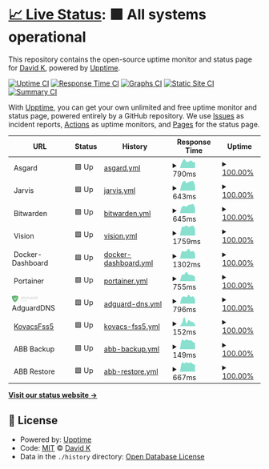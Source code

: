 # [📈 Live Status](https://mrdavidkovacs.github.io/status): <!--live status--> **🟩 All systems operational**

This repository contains the open-source uptime monitor and status page for [David K](https://mrdavidkovacs.github.io/status), powered by [Upptime](https://github.com/upptime/upptime).

[![Uptime CI](https://github.com/mrdavidkovacs/status/workflows/Uptime%20CI/badge.svg)](https://github.com/mrdavidkovacs/status/actions?query=workflow%3A%22Uptime+CI%22)
[![Response Time CI](https://github.com/mrdavidkovacs/status/workflows/Response%20Time%20CI/badge.svg)](https://github.com/mrdavidkovacs/status/actions?query=workflow%3A%22Response+Time+CI%22)
[![Graphs CI](https://github.com/mrdavidkovacs/status/workflows/Graphs%20CI/badge.svg)](https://github.com/mrdavidkovacs/status/actions?query=workflow%3A%22Graphs+CI%22)
[![Static Site CI](https://github.com/mrdavidkovacs/status/workflows/Static%20Site%20CI/badge.svg)](https://github.com/mrdavidkovacs/status/actions?query=workflow%3A%22Static+Site+CI%22)
[![Summary CI](https://github.com/mrdavidkovacs/status/workflows/Summary%20CI/badge.svg)](https://github.com/mrdavidkovacs/status/actions?query=workflow%3A%22Summary+CI%22)

With [Upptime](https://upptime.js.org), you can get your own unlimited and free uptime monitor and status page, powered entirely by a GitHub repository. We use [Issues](https://github.com/mrdavidkovacs/status/issues) as incident reports, [Actions](https://github.com/mrdavidkovacs/status/actions) as uptime monitors, and [Pages](https://mrdavidkovacs.github.io/status) for the status page.

<!--start: status pages-->
<!-- This summary is generated by Upptime (https://github.com/upptime/upptime) -->
<!-- Do not edit this manually, your changes will be overwritten -->
<!-- prettier-ignore -->
| URL | Status | History | Response Time | Uptime |
| --- | ------ | ------- | ------------- | ------ |
| <img alt="" src="https://www.synology.com/img/company/branding/synology_logo_variations2-4.jpg" height="13"> Asgard | 🟩 Up | [asgard.yml](https://github.com/mrdavidkovacs/status/commits/HEAD/history/asgard.yml) | <details><summary><img alt="Response time graph" src="./graphs/asgard/response-time-week.png" height="20"> 790ms</summary><br><a href="https://status.kovacs.pw/history/asgard"><img alt="Response time 845" src="https://img.shields.io/endpoint?url=https%3A%2F%2Fraw.githubusercontent.com%2Fmrdavidkovacs%2Fstatus%2FHEAD%2Fapi%2Fasgard%2Fresponse-time.json"></a><br><a href="https://status.kovacs.pw/history/asgard"><img alt="24-hour response time 662" src="https://img.shields.io/endpoint?url=https%3A%2F%2Fraw.githubusercontent.com%2Fmrdavidkovacs%2Fstatus%2FHEAD%2Fapi%2Fasgard%2Fresponse-time-day.json"></a><br><a href="https://status.kovacs.pw/history/asgard"><img alt="7-day response time 790" src="https://img.shields.io/endpoint?url=https%3A%2F%2Fraw.githubusercontent.com%2Fmrdavidkovacs%2Fstatus%2FHEAD%2Fapi%2Fasgard%2Fresponse-time-week.json"></a><br><a href="https://status.kovacs.pw/history/asgard"><img alt="30-day response time 720" src="https://img.shields.io/endpoint?url=https%3A%2F%2Fraw.githubusercontent.com%2Fmrdavidkovacs%2Fstatus%2FHEAD%2Fapi%2Fasgard%2Fresponse-time-month.json"></a><br><a href="https://status.kovacs.pw/history/asgard"><img alt="1-year response time 838" src="https://img.shields.io/endpoint?url=https%3A%2F%2Fraw.githubusercontent.com%2Fmrdavidkovacs%2Fstatus%2FHEAD%2Fapi%2Fasgard%2Fresponse-time-year.json"></a></details> | <details><summary><a href="https://status.kovacs.pw/history/asgard">100.00%</a></summary><a href="https://status.kovacs.pw/history/asgard"><img alt="All-time uptime 98.44%" src="https://img.shields.io/endpoint?url=https%3A%2F%2Fraw.githubusercontent.com%2Fmrdavidkovacs%2Fstatus%2FHEAD%2Fapi%2Fasgard%2Fuptime.json"></a><br><a href="https://status.kovacs.pw/history/asgard"><img alt="24-hour uptime 100.00%" src="https://img.shields.io/endpoint?url=https%3A%2F%2Fraw.githubusercontent.com%2Fmrdavidkovacs%2Fstatus%2FHEAD%2Fapi%2Fasgard%2Fuptime-day.json"></a><br><a href="https://status.kovacs.pw/history/asgard"><img alt="7-day uptime 100.00%" src="https://img.shields.io/endpoint?url=https%3A%2F%2Fraw.githubusercontent.com%2Fmrdavidkovacs%2Fstatus%2FHEAD%2Fapi%2Fasgard%2Fuptime-week.json"></a><br><a href="https://status.kovacs.pw/history/asgard"><img alt="30-day uptime 98.97%" src="https://img.shields.io/endpoint?url=https%3A%2F%2Fraw.githubusercontent.com%2Fmrdavidkovacs%2Fstatus%2FHEAD%2Fapi%2Fasgard%2Fuptime-month.json"></a><br><a href="https://status.kovacs.pw/history/asgard"><img alt="1-year uptime 98.72%" src="https://img.shields.io/endpoint?url=https%3A%2F%2Fraw.githubusercontent.com%2Fmrdavidkovacs%2Fstatus%2FHEAD%2Fapi%2Fasgard%2Fuptime-year.json"></a></details>
| <img alt="" src="https://www.home-assistant.io/images/home-assistant-logo.svg" height="13"> Jarvis | 🟩 Up | [jarvis.yml](https://github.com/mrdavidkovacs/status/commits/HEAD/history/jarvis.yml) | <details><summary><img alt="Response time graph" src="./graphs/jarvis/response-time-week.png" height="20"> 643ms</summary><br><a href="https://status.kovacs.pw/history/jarvis"><img alt="Response time 611" src="https://img.shields.io/endpoint?url=https%3A%2F%2Fraw.githubusercontent.com%2Fmrdavidkovacs%2Fstatus%2FHEAD%2Fapi%2Fjarvis%2Fresponse-time.json"></a><br><a href="https://status.kovacs.pw/history/jarvis"><img alt="24-hour response time 385" src="https://img.shields.io/endpoint?url=https%3A%2F%2Fraw.githubusercontent.com%2Fmrdavidkovacs%2Fstatus%2FHEAD%2Fapi%2Fjarvis%2Fresponse-time-day.json"></a><br><a href="https://status.kovacs.pw/history/jarvis"><img alt="7-day response time 643" src="https://img.shields.io/endpoint?url=https%3A%2F%2Fraw.githubusercontent.com%2Fmrdavidkovacs%2Fstatus%2FHEAD%2Fapi%2Fjarvis%2Fresponse-time-week.json"></a><br><a href="https://status.kovacs.pw/history/jarvis"><img alt="30-day response time 1006" src="https://img.shields.io/endpoint?url=https%3A%2F%2Fraw.githubusercontent.com%2Fmrdavidkovacs%2Fstatus%2FHEAD%2Fapi%2Fjarvis%2Fresponse-time-month.json"></a><br><a href="https://status.kovacs.pw/history/jarvis"><img alt="1-year response time 644" src="https://img.shields.io/endpoint?url=https%3A%2F%2Fraw.githubusercontent.com%2Fmrdavidkovacs%2Fstatus%2FHEAD%2Fapi%2Fjarvis%2Fresponse-time-year.json"></a></details> | <details><summary><a href="https://status.kovacs.pw/history/jarvis">100.00%</a></summary><a href="https://status.kovacs.pw/history/jarvis"><img alt="All-time uptime 99.62%" src="https://img.shields.io/endpoint?url=https%3A%2F%2Fraw.githubusercontent.com%2Fmrdavidkovacs%2Fstatus%2FHEAD%2Fapi%2Fjarvis%2Fuptime.json"></a><br><a href="https://status.kovacs.pw/history/jarvis"><img alt="24-hour uptime 100.00%" src="https://img.shields.io/endpoint?url=https%3A%2F%2Fraw.githubusercontent.com%2Fmrdavidkovacs%2Fstatus%2FHEAD%2Fapi%2Fjarvis%2Fuptime-day.json"></a><br><a href="https://status.kovacs.pw/history/jarvis"><img alt="7-day uptime 100.00%" src="https://img.shields.io/endpoint?url=https%3A%2F%2Fraw.githubusercontent.com%2Fmrdavidkovacs%2Fstatus%2FHEAD%2Fapi%2Fjarvis%2Fuptime-week.json"></a><br><a href="https://status.kovacs.pw/history/jarvis"><img alt="30-day uptime 98.97%" src="https://img.shields.io/endpoint?url=https%3A%2F%2Fraw.githubusercontent.com%2Fmrdavidkovacs%2Fstatus%2FHEAD%2Fapi%2Fjarvis%2Fuptime-month.json"></a><br><a href="https://status.kovacs.pw/history/jarvis"><img alt="1-year uptime 99.62%" src="https://img.shields.io/endpoint?url=https%3A%2F%2Fraw.githubusercontent.com%2Fmrdavidkovacs%2Fstatus%2FHEAD%2Fapi%2Fjarvis%2Fuptime-year.json"></a></details>
| <img alt="" src="https://cdn.icon-icons.com/icons2/2108/PNG/512/bitwarden_icon_130977.png" height="13"> Bitwarden | 🟩 Up | [bitwarden.yml](https://github.com/mrdavidkovacs/status/commits/HEAD/history/bitwarden.yml) | <details><summary><img alt="Response time graph" src="./graphs/bitwarden/response-time-week.png" height="20"> 645ms</summary><br><a href="https://status.kovacs.pw/history/bitwarden"><img alt="Response time 579" src="https://img.shields.io/endpoint?url=https%3A%2F%2Fraw.githubusercontent.com%2Fmrdavidkovacs%2Fstatus%2FHEAD%2Fapi%2Fbitwarden%2Fresponse-time.json"></a><br><a href="https://status.kovacs.pw/history/bitwarden"><img alt="24-hour response time 462" src="https://img.shields.io/endpoint?url=https%3A%2F%2Fraw.githubusercontent.com%2Fmrdavidkovacs%2Fstatus%2FHEAD%2Fapi%2Fbitwarden%2Fresponse-time-day.json"></a><br><a href="https://status.kovacs.pw/history/bitwarden"><img alt="7-day response time 645" src="https://img.shields.io/endpoint?url=https%3A%2F%2Fraw.githubusercontent.com%2Fmrdavidkovacs%2Fstatus%2FHEAD%2Fapi%2Fbitwarden%2Fresponse-time-week.json"></a><br><a href="https://status.kovacs.pw/history/bitwarden"><img alt="30-day response time 1054" src="https://img.shields.io/endpoint?url=https%3A%2F%2Fraw.githubusercontent.com%2Fmrdavidkovacs%2Fstatus%2FHEAD%2Fapi%2Fbitwarden%2Fresponse-time-month.json"></a><br><a href="https://status.kovacs.pw/history/bitwarden"><img alt="1-year response time 589" src="https://img.shields.io/endpoint?url=https%3A%2F%2Fraw.githubusercontent.com%2Fmrdavidkovacs%2Fstatus%2FHEAD%2Fapi%2Fbitwarden%2Fresponse-time-year.json"></a></details> | <details><summary><a href="https://status.kovacs.pw/history/bitwarden">100.00%</a></summary><a href="https://status.kovacs.pw/history/bitwarden"><img alt="All-time uptime 99.83%" src="https://img.shields.io/endpoint?url=https%3A%2F%2Fraw.githubusercontent.com%2Fmrdavidkovacs%2Fstatus%2FHEAD%2Fapi%2Fbitwarden%2Fuptime.json"></a><br><a href="https://status.kovacs.pw/history/bitwarden"><img alt="24-hour uptime 100.00%" src="https://img.shields.io/endpoint?url=https%3A%2F%2Fraw.githubusercontent.com%2Fmrdavidkovacs%2Fstatus%2FHEAD%2Fapi%2Fbitwarden%2Fuptime-day.json"></a><br><a href="https://status.kovacs.pw/history/bitwarden"><img alt="7-day uptime 100.00%" src="https://img.shields.io/endpoint?url=https%3A%2F%2Fraw.githubusercontent.com%2Fmrdavidkovacs%2Fstatus%2FHEAD%2Fapi%2Fbitwarden%2Fuptime-week.json"></a><br><a href="https://status.kovacs.pw/history/bitwarden"><img alt="30-day uptime 98.97%" src="https://img.shields.io/endpoint?url=https%3A%2F%2Fraw.githubusercontent.com%2Fmrdavidkovacs%2Fstatus%2FHEAD%2Fapi%2Fbitwarden%2Fuptime-month.json"></a><br><a href="https://status.kovacs.pw/history/bitwarden"><img alt="1-year uptime 99.84%" src="https://img.shields.io/endpoint?url=https%3A%2F%2Fraw.githubusercontent.com%2Fmrdavidkovacs%2Fstatus%2FHEAD%2Fapi%2Fbitwarden%2Fuptime-year.json"></a></details>
| <img alt="" src="https://avatars.githubusercontent.com/u/5375661?s=200&v=4" height="13"> Vision | 🟩 Up | [vision.yml](https://github.com/mrdavidkovacs/status/commits/HEAD/history/vision.yml) | <details><summary><img alt="Response time graph" src="./graphs/vision/response-time-week.png" height="20"> 1759ms</summary><br><a href="https://status.kovacs.pw/history/vision"><img alt="Response time 1327" src="https://img.shields.io/endpoint?url=https%3A%2F%2Fraw.githubusercontent.com%2Fmrdavidkovacs%2Fstatus%2FHEAD%2Fapi%2Fvision%2Fresponse-time.json"></a><br><a href="https://status.kovacs.pw/history/vision"><img alt="24-hour response time 1351" src="https://img.shields.io/endpoint?url=https%3A%2F%2Fraw.githubusercontent.com%2Fmrdavidkovacs%2Fstatus%2FHEAD%2Fapi%2Fvision%2Fresponse-time-day.json"></a><br><a href="https://status.kovacs.pw/history/vision"><img alt="7-day response time 1759" src="https://img.shields.io/endpoint?url=https%3A%2F%2Fraw.githubusercontent.com%2Fmrdavidkovacs%2Fstatus%2FHEAD%2Fapi%2Fvision%2Fresponse-time-week.json"></a><br><a href="https://status.kovacs.pw/history/vision"><img alt="30-day response time 2083" src="https://img.shields.io/endpoint?url=https%3A%2F%2Fraw.githubusercontent.com%2Fmrdavidkovacs%2Fstatus%2FHEAD%2Fapi%2Fvision%2Fresponse-time-month.json"></a><br><a href="https://status.kovacs.pw/history/vision"><img alt="1-year response time 1444" src="https://img.shields.io/endpoint?url=https%3A%2F%2Fraw.githubusercontent.com%2Fmrdavidkovacs%2Fstatus%2FHEAD%2Fapi%2Fvision%2Fresponse-time-year.json"></a></details> | <details><summary><a href="https://status.kovacs.pw/history/vision">100.00%</a></summary><a href="https://status.kovacs.pw/history/vision"><img alt="All-time uptime 99.53%" src="https://img.shields.io/endpoint?url=https%3A%2F%2Fraw.githubusercontent.com%2Fmrdavidkovacs%2Fstatus%2FHEAD%2Fapi%2Fvision%2Fuptime.json"></a><br><a href="https://status.kovacs.pw/history/vision"><img alt="24-hour uptime 100.00%" src="https://img.shields.io/endpoint?url=https%3A%2F%2Fraw.githubusercontent.com%2Fmrdavidkovacs%2Fstatus%2FHEAD%2Fapi%2Fvision%2Fuptime-day.json"></a><br><a href="https://status.kovacs.pw/history/vision"><img alt="7-day uptime 100.00%" src="https://img.shields.io/endpoint?url=https%3A%2F%2Fraw.githubusercontent.com%2Fmrdavidkovacs%2Fstatus%2FHEAD%2Fapi%2Fvision%2Fuptime-week.json"></a><br><a href="https://status.kovacs.pw/history/vision"><img alt="30-day uptime 98.77%" src="https://img.shields.io/endpoint?url=https%3A%2F%2Fraw.githubusercontent.com%2Fmrdavidkovacs%2Fstatus%2FHEAD%2Fapi%2Fvision%2Fuptime-month.json"></a><br><a href="https://status.kovacs.pw/history/vision"><img alt="1-year uptime 98.92%" src="https://img.shields.io/endpoint?url=https%3A%2F%2Fraw.githubusercontent.com%2Fmrdavidkovacs%2Fstatus%2FHEAD%2Fapi%2Fvision%2Fuptime-year.json"></a></details>
| <img alt="" src="https://cdn.icon-icons.com/icons2/2389/PNG/512/docker_logo_icon_145331.png" height="13"> Docker-Dashboard | 🟩 Up | [docker-dashboard.yml](https://github.com/mrdavidkovacs/status/commits/HEAD/history/docker-dashboard.yml) | <details><summary><img alt="Response time graph" src="./graphs/docker-dashboard/response-time-week.png" height="20"> 1302ms</summary><br><a href="https://status.kovacs.pw/history/docker-dashboard"><img alt="Response time 888" src="https://img.shields.io/endpoint?url=https%3A%2F%2Fraw.githubusercontent.com%2Fmrdavidkovacs%2Fstatus%2FHEAD%2Fapi%2Fdocker-dashboard%2Fresponse-time.json"></a><br><a href="https://status.kovacs.pw/history/docker-dashboard"><img alt="24-hour response time 900" src="https://img.shields.io/endpoint?url=https%3A%2F%2Fraw.githubusercontent.com%2Fmrdavidkovacs%2Fstatus%2FHEAD%2Fapi%2Fdocker-dashboard%2Fresponse-time-day.json"></a><br><a href="https://status.kovacs.pw/history/docker-dashboard"><img alt="7-day response time 1302" src="https://img.shields.io/endpoint?url=https%3A%2F%2Fraw.githubusercontent.com%2Fmrdavidkovacs%2Fstatus%2FHEAD%2Fapi%2Fdocker-dashboard%2Fresponse-time-week.json"></a><br><a href="https://status.kovacs.pw/history/docker-dashboard"><img alt="30-day response time 1134" src="https://img.shields.io/endpoint?url=https%3A%2F%2Fraw.githubusercontent.com%2Fmrdavidkovacs%2Fstatus%2FHEAD%2Fapi%2Fdocker-dashboard%2Fresponse-time-month.json"></a><br><a href="https://status.kovacs.pw/history/docker-dashboard"><img alt="1-year response time 995" src="https://img.shields.io/endpoint?url=https%3A%2F%2Fraw.githubusercontent.com%2Fmrdavidkovacs%2Fstatus%2FHEAD%2Fapi%2Fdocker-dashboard%2Fresponse-time-year.json"></a></details> | <details><summary><a href="https://status.kovacs.pw/history/docker-dashboard">100.00%</a></summary><a href="https://status.kovacs.pw/history/docker-dashboard"><img alt="All-time uptime 97.73%" src="https://img.shields.io/endpoint?url=https%3A%2F%2Fraw.githubusercontent.com%2Fmrdavidkovacs%2Fstatus%2FHEAD%2Fapi%2Fdocker-dashboard%2Fuptime.json"></a><br><a href="https://status.kovacs.pw/history/docker-dashboard"><img alt="24-hour uptime 100.00%" src="https://img.shields.io/endpoint?url=https%3A%2F%2Fraw.githubusercontent.com%2Fmrdavidkovacs%2Fstatus%2FHEAD%2Fapi%2Fdocker-dashboard%2Fuptime-day.json"></a><br><a href="https://status.kovacs.pw/history/docker-dashboard"><img alt="7-day uptime 100.00%" src="https://img.shields.io/endpoint?url=https%3A%2F%2Fraw.githubusercontent.com%2Fmrdavidkovacs%2Fstatus%2FHEAD%2Fapi%2Fdocker-dashboard%2Fuptime-week.json"></a><br><a href="https://status.kovacs.pw/history/docker-dashboard"><img alt="30-day uptime 98.82%" src="https://img.shields.io/endpoint?url=https%3A%2F%2Fraw.githubusercontent.com%2Fmrdavidkovacs%2Fstatus%2FHEAD%2Fapi%2Fdocker-dashboard%2Fuptime-month.json"></a><br><a href="https://status.kovacs.pw/history/docker-dashboard"><img alt="1-year uptime 98.34%" src="https://img.shields.io/endpoint?url=https%3A%2F%2Fraw.githubusercontent.com%2Fmrdavidkovacs%2Fstatus%2FHEAD%2Fapi%2Fdocker-dashboard%2Fuptime-year.json"></a></details>
| <img alt="" src="https://developer.asustor.com/uploadIcons/0020_999_1639454569_Portainer_ce_256.png" height="13"> Portainer | 🟩 Up | [portainer.yml](https://github.com/mrdavidkovacs/status/commits/HEAD/history/portainer.yml) | <details><summary><img alt="Response time graph" src="./graphs/portainer/response-time-week.png" height="20"> 755ms</summary><br><a href="https://status.kovacs.pw/history/portainer"><img alt="Response time 713" src="https://img.shields.io/endpoint?url=https%3A%2F%2Fraw.githubusercontent.com%2Fmrdavidkovacs%2Fstatus%2FHEAD%2Fapi%2Fportainer%2Fresponse-time.json"></a><br><a href="https://status.kovacs.pw/history/portainer"><img alt="24-hour response time 481" src="https://img.shields.io/endpoint?url=https%3A%2F%2Fraw.githubusercontent.com%2Fmrdavidkovacs%2Fstatus%2FHEAD%2Fapi%2Fportainer%2Fresponse-time-day.json"></a><br><a href="https://status.kovacs.pw/history/portainer"><img alt="7-day response time 755" src="https://img.shields.io/endpoint?url=https%3A%2F%2Fraw.githubusercontent.com%2Fmrdavidkovacs%2Fstatus%2FHEAD%2Fapi%2Fportainer%2Fresponse-time-week.json"></a><br><a href="https://status.kovacs.pw/history/portainer"><img alt="30-day response time 1117" src="https://img.shields.io/endpoint?url=https%3A%2F%2Fraw.githubusercontent.com%2Fmrdavidkovacs%2Fstatus%2FHEAD%2Fapi%2Fportainer%2Fresponse-time-month.json"></a><br><a href="https://status.kovacs.pw/history/portainer"><img alt="1-year response time 667" src="https://img.shields.io/endpoint?url=https%3A%2F%2Fraw.githubusercontent.com%2Fmrdavidkovacs%2Fstatus%2FHEAD%2Fapi%2Fportainer%2Fresponse-time-year.json"></a></details> | <details><summary><a href="https://status.kovacs.pw/history/portainer">100.00%</a></summary><a href="https://status.kovacs.pw/history/portainer"><img alt="All-time uptime 99.81%" src="https://img.shields.io/endpoint?url=https%3A%2F%2Fraw.githubusercontent.com%2Fmrdavidkovacs%2Fstatus%2FHEAD%2Fapi%2Fportainer%2Fuptime.json"></a><br><a href="https://status.kovacs.pw/history/portainer"><img alt="24-hour uptime 100.00%" src="https://img.shields.io/endpoint?url=https%3A%2F%2Fraw.githubusercontent.com%2Fmrdavidkovacs%2Fstatus%2FHEAD%2Fapi%2Fportainer%2Fuptime-day.json"></a><br><a href="https://status.kovacs.pw/history/portainer"><img alt="7-day uptime 100.00%" src="https://img.shields.io/endpoint?url=https%3A%2F%2Fraw.githubusercontent.com%2Fmrdavidkovacs%2Fstatus%2FHEAD%2Fapi%2Fportainer%2Fuptime-week.json"></a><br><a href="https://status.kovacs.pw/history/portainer"><img alt="30-day uptime 98.97%" src="https://img.shields.io/endpoint?url=https%3A%2F%2Fraw.githubusercontent.com%2Fmrdavidkovacs%2Fstatus%2FHEAD%2Fapi%2Fportainer%2Fuptime-month.json"></a><br><a href="https://status.kovacs.pw/history/portainer"><img alt="1-year uptime 99.85%" src="https://img.shields.io/endpoint?url=https%3A%2F%2Fraw.githubusercontent.com%2Fmrdavidkovacs%2Fstatus%2FHEAD%2Fapi%2Fportainer%2Fuptime-year.json"></a></details>
| <img alt="" src="https://github.com/AdguardTeam/AdGuardHome/raw/master/doc/adguard_home_darkmode.svg" height="13"> AdguardDNS | 🟩 Up | [adguard-dns.yml](https://github.com/mrdavidkovacs/status/commits/HEAD/history/adguard-dns.yml) | <details><summary><img alt="Response time graph" src="./graphs/adguard-dns/response-time-week.png" height="20"> 796ms</summary><br><a href="https://status.kovacs.pw/history/adguard-dns"><img alt="Response time 705" src="https://img.shields.io/endpoint?url=https%3A%2F%2Fraw.githubusercontent.com%2Fmrdavidkovacs%2Fstatus%2FHEAD%2Fapi%2Fadguard-dns%2Fresponse-time.json"></a><br><a href="https://status.kovacs.pw/history/adguard-dns"><img alt="24-hour response time 506" src="https://img.shields.io/endpoint?url=https%3A%2F%2Fraw.githubusercontent.com%2Fmrdavidkovacs%2Fstatus%2FHEAD%2Fapi%2Fadguard-dns%2Fresponse-time-day.json"></a><br><a href="https://status.kovacs.pw/history/adguard-dns"><img alt="7-day response time 796" src="https://img.shields.io/endpoint?url=https%3A%2F%2Fraw.githubusercontent.com%2Fmrdavidkovacs%2Fstatus%2FHEAD%2Fapi%2Fadguard-dns%2Fresponse-time-week.json"></a><br><a href="https://status.kovacs.pw/history/adguard-dns"><img alt="30-day response time 1174" src="https://img.shields.io/endpoint?url=https%3A%2F%2Fraw.githubusercontent.com%2Fmrdavidkovacs%2Fstatus%2FHEAD%2Fapi%2Fadguard-dns%2Fresponse-time-month.json"></a><br><a href="https://status.kovacs.pw/history/adguard-dns"><img alt="1-year response time 731" src="https://img.shields.io/endpoint?url=https%3A%2F%2Fraw.githubusercontent.com%2Fmrdavidkovacs%2Fstatus%2FHEAD%2Fapi%2Fadguard-dns%2Fresponse-time-year.json"></a></details> | <details><summary><a href="https://status.kovacs.pw/history/adguard-dns">100.00%</a></summary><a href="https://status.kovacs.pw/history/adguard-dns"><img alt="All-time uptime 98.76%" src="https://img.shields.io/endpoint?url=https%3A%2F%2Fraw.githubusercontent.com%2Fmrdavidkovacs%2Fstatus%2FHEAD%2Fapi%2Fadguard-dns%2Fuptime.json"></a><br><a href="https://status.kovacs.pw/history/adguard-dns"><img alt="24-hour uptime 100.00%" src="https://img.shields.io/endpoint?url=https%3A%2F%2Fraw.githubusercontent.com%2Fmrdavidkovacs%2Fstatus%2FHEAD%2Fapi%2Fadguard-dns%2Fuptime-day.json"></a><br><a href="https://status.kovacs.pw/history/adguard-dns"><img alt="7-day uptime 100.00%" src="https://img.shields.io/endpoint?url=https%3A%2F%2Fraw.githubusercontent.com%2Fmrdavidkovacs%2Fstatus%2FHEAD%2Fapi%2Fadguard-dns%2Fuptime-week.json"></a><br><a href="https://status.kovacs.pw/history/adguard-dns"><img alt="30-day uptime 98.94%" src="https://img.shields.io/endpoint?url=https%3A%2F%2Fraw.githubusercontent.com%2Fmrdavidkovacs%2Fstatus%2FHEAD%2Fapi%2Fadguard-dns%2Fuptime-month.json"></a><br><a href="https://status.kovacs.pw/history/adguard-dns"><img alt="1-year uptime 99.53%" src="https://img.shields.io/endpoint?url=https%3A%2F%2Fraw.githubusercontent.com%2Fmrdavidkovacs%2Fstatus%2FHEAD%2Fapi%2Fadguard-dns%2Fuptime-year.json"></a></details>
| <img alt="" src="https://www.synology.com/img/company/branding/synology_logo_variations2-4.jpg" height="13"> [KovacsFss5](https://kovacs-fss5.quickconnect.to/) | 🟩 Up | [kovacs-fss5.yml](https://github.com/mrdavidkovacs/status/commits/HEAD/history/kovacs-fss5.yml) | <details><summary><img alt="Response time graph" src="./graphs/kovacs-fss5/response-time-week.png" height="20"> 152ms</summary><br><a href="https://status.kovacs.pw/history/kovacs-fss5"><img alt="Response time 122" src="https://img.shields.io/endpoint?url=https%3A%2F%2Fraw.githubusercontent.com%2Fmrdavidkovacs%2Fstatus%2FHEAD%2Fapi%2Fkovacs-fss5%2Fresponse-time.json"></a><br><a href="https://status.kovacs.pw/history/kovacs-fss5"><img alt="24-hour response time 62" src="https://img.shields.io/endpoint?url=https%3A%2F%2Fraw.githubusercontent.com%2Fmrdavidkovacs%2Fstatus%2FHEAD%2Fapi%2Fkovacs-fss5%2Fresponse-time-day.json"></a><br><a href="https://status.kovacs.pw/history/kovacs-fss5"><img alt="7-day response time 152" src="https://img.shields.io/endpoint?url=https%3A%2F%2Fraw.githubusercontent.com%2Fmrdavidkovacs%2Fstatus%2FHEAD%2Fapi%2Fkovacs-fss5%2Fresponse-time-week.json"></a><br><a href="https://status.kovacs.pw/history/kovacs-fss5"><img alt="30-day response time 141" src="https://img.shields.io/endpoint?url=https%3A%2F%2Fraw.githubusercontent.com%2Fmrdavidkovacs%2Fstatus%2FHEAD%2Fapi%2Fkovacs-fss5%2Fresponse-time-month.json"></a><br><a href="https://status.kovacs.pw/history/kovacs-fss5"><img alt="1-year response time 125" src="https://img.shields.io/endpoint?url=https%3A%2F%2Fraw.githubusercontent.com%2Fmrdavidkovacs%2Fstatus%2FHEAD%2Fapi%2Fkovacs-fss5%2Fresponse-time-year.json"></a></details> | <details><summary><a href="https://status.kovacs.pw/history/kovacs-fss5">100.00%</a></summary><a href="https://status.kovacs.pw/history/kovacs-fss5"><img alt="All-time uptime 100.00%" src="https://img.shields.io/endpoint?url=https%3A%2F%2Fraw.githubusercontent.com%2Fmrdavidkovacs%2Fstatus%2FHEAD%2Fapi%2Fkovacs-fss5%2Fuptime.json"></a><br><a href="https://status.kovacs.pw/history/kovacs-fss5"><img alt="24-hour uptime 100.00%" src="https://img.shields.io/endpoint?url=https%3A%2F%2Fraw.githubusercontent.com%2Fmrdavidkovacs%2Fstatus%2FHEAD%2Fapi%2Fkovacs-fss5%2Fuptime-day.json"></a><br><a href="https://status.kovacs.pw/history/kovacs-fss5"><img alt="7-day uptime 100.00%" src="https://img.shields.io/endpoint?url=https%3A%2F%2Fraw.githubusercontent.com%2Fmrdavidkovacs%2Fstatus%2FHEAD%2Fapi%2Fkovacs-fss5%2Fuptime-week.json"></a><br><a href="https://status.kovacs.pw/history/kovacs-fss5"><img alt="30-day uptime 100.00%" src="https://img.shields.io/endpoint?url=https%3A%2F%2Fraw.githubusercontent.com%2Fmrdavidkovacs%2Fstatus%2FHEAD%2Fapi%2Fkovacs-fss5%2Fuptime-month.json"></a><br><a href="https://status.kovacs.pw/history/kovacs-fss5"><img alt="1-year uptime 100.00%" src="https://img.shields.io/endpoint?url=https%3A%2F%2Fraw.githubusercontent.com%2Fmrdavidkovacs%2Fstatus%2FHEAD%2Fapi%2Fkovacs-fss5%2Fuptime-year.json"></a></details>
| <img alt="" src="https://www.synology.com/img/company/branding/synology_logo_variations2-4.jpg" height="13"> ABB Backup | 🟩 Up | [abb-backup.yml](https://github.com/mrdavidkovacs/status/commits/HEAD/history/abb-backup.yml) | <details><summary><img alt="Response time graph" src="./graphs/abb-backup/response-time-week.png" height="20"> 149ms</summary><br><a href="https://status.kovacs.pw/history/abb-backup"><img alt="Response time 126" src="https://img.shields.io/endpoint?url=https%3A%2F%2Fraw.githubusercontent.com%2Fmrdavidkovacs%2Fstatus%2FHEAD%2Fapi%2Fabb-backup%2Fresponse-time.json"></a><br><a href="https://status.kovacs.pw/history/abb-backup"><img alt="24-hour response time 102" src="https://img.shields.io/endpoint?url=https%3A%2F%2Fraw.githubusercontent.com%2Fmrdavidkovacs%2Fstatus%2FHEAD%2Fapi%2Fabb-backup%2Fresponse-time-day.json"></a><br><a href="https://status.kovacs.pw/history/abb-backup"><img alt="7-day response time 149" src="https://img.shields.io/endpoint?url=https%3A%2F%2Fraw.githubusercontent.com%2Fmrdavidkovacs%2Fstatus%2FHEAD%2Fapi%2Fabb-backup%2Fresponse-time-week.json"></a><br><a href="https://status.kovacs.pw/history/abb-backup"><img alt="30-day response time 131" src="https://img.shields.io/endpoint?url=https%3A%2F%2Fraw.githubusercontent.com%2Fmrdavidkovacs%2Fstatus%2FHEAD%2Fapi%2Fabb-backup%2Fresponse-time-month.json"></a><br><a href="https://status.kovacs.pw/history/abb-backup"><img alt="1-year response time 126" src="https://img.shields.io/endpoint?url=https%3A%2F%2Fraw.githubusercontent.com%2Fmrdavidkovacs%2Fstatus%2FHEAD%2Fapi%2Fabb-backup%2Fresponse-time-year.json"></a></details> | <details><summary><a href="https://status.kovacs.pw/history/abb-backup">100.00%</a></summary><a href="https://status.kovacs.pw/history/abb-backup"><img alt="All-time uptime 99.70%" src="https://img.shields.io/endpoint?url=https%3A%2F%2Fraw.githubusercontent.com%2Fmrdavidkovacs%2Fstatus%2FHEAD%2Fapi%2Fabb-backup%2Fuptime.json"></a><br><a href="https://status.kovacs.pw/history/abb-backup"><img alt="24-hour uptime 100.00%" src="https://img.shields.io/endpoint?url=https%3A%2F%2Fraw.githubusercontent.com%2Fmrdavidkovacs%2Fstatus%2FHEAD%2Fapi%2Fabb-backup%2Fuptime-day.json"></a><br><a href="https://status.kovacs.pw/history/abb-backup"><img alt="7-day uptime 100.00%" src="https://img.shields.io/endpoint?url=https%3A%2F%2Fraw.githubusercontent.com%2Fmrdavidkovacs%2Fstatus%2FHEAD%2Fapi%2Fabb-backup%2Fuptime-week.json"></a><br><a href="https://status.kovacs.pw/history/abb-backup"><img alt="30-day uptime 100.00%" src="https://img.shields.io/endpoint?url=https%3A%2F%2Fraw.githubusercontent.com%2Fmrdavidkovacs%2Fstatus%2FHEAD%2Fapi%2Fabb-backup%2Fuptime-month.json"></a><br><a href="https://status.kovacs.pw/history/abb-backup"><img alt="1-year uptime 99.95%" src="https://img.shields.io/endpoint?url=https%3A%2F%2Fraw.githubusercontent.com%2Fmrdavidkovacs%2Fstatus%2FHEAD%2Fapi%2Fabb-backup%2Fuptime-year.json"></a></details>
| <img alt="" src="https://www.synology.com/img/company/branding/synology_logo_variations2-4.jpg" height="13"> ABB Restore | 🟩 Up | [abb-restore.yml](https://github.com/mrdavidkovacs/status/commits/HEAD/history/abb-restore.yml) | <details><summary><img alt="Response time graph" src="./graphs/abb-restore/response-time-week.png" height="20"> 667ms</summary><br><a href="https://status.kovacs.pw/history/abb-restore"><img alt="Response time 647" src="https://img.shields.io/endpoint?url=https%3A%2F%2Fraw.githubusercontent.com%2Fmrdavidkovacs%2Fstatus%2FHEAD%2Fapi%2Fabb-restore%2Fresponse-time.json"></a><br><a href="https://status.kovacs.pw/history/abb-restore"><img alt="24-hour response time 537" src="https://img.shields.io/endpoint?url=https%3A%2F%2Fraw.githubusercontent.com%2Fmrdavidkovacs%2Fstatus%2FHEAD%2Fapi%2Fabb-restore%2Fresponse-time-day.json"></a><br><a href="https://status.kovacs.pw/history/abb-restore"><img alt="7-day response time 667" src="https://img.shields.io/endpoint?url=https%3A%2F%2Fraw.githubusercontent.com%2Fmrdavidkovacs%2Fstatus%2FHEAD%2Fapi%2Fabb-restore%2Fresponse-time-week.json"></a><br><a href="https://status.kovacs.pw/history/abb-restore"><img alt="30-day response time 621" src="https://img.shields.io/endpoint?url=https%3A%2F%2Fraw.githubusercontent.com%2Fmrdavidkovacs%2Fstatus%2FHEAD%2Fapi%2Fabb-restore%2Fresponse-time-month.json"></a><br><a href="https://status.kovacs.pw/history/abb-restore"><img alt="1-year response time 625" src="https://img.shields.io/endpoint?url=https%3A%2F%2Fraw.githubusercontent.com%2Fmrdavidkovacs%2Fstatus%2FHEAD%2Fapi%2Fabb-restore%2Fresponse-time-year.json"></a></details> | <details><summary><a href="https://status.kovacs.pw/history/abb-restore">100.00%</a></summary><a href="https://status.kovacs.pw/history/abb-restore"><img alt="All-time uptime 98.32%" src="https://img.shields.io/endpoint?url=https%3A%2F%2Fraw.githubusercontent.com%2Fmrdavidkovacs%2Fstatus%2FHEAD%2Fapi%2Fabb-restore%2Fuptime.json"></a><br><a href="https://status.kovacs.pw/history/abb-restore"><img alt="24-hour uptime 100.00%" src="https://img.shields.io/endpoint?url=https%3A%2F%2Fraw.githubusercontent.com%2Fmrdavidkovacs%2Fstatus%2FHEAD%2Fapi%2Fabb-restore%2Fuptime-day.json"></a><br><a href="https://status.kovacs.pw/history/abb-restore"><img alt="7-day uptime 100.00%" src="https://img.shields.io/endpoint?url=https%3A%2F%2Fraw.githubusercontent.com%2Fmrdavidkovacs%2Fstatus%2FHEAD%2Fapi%2Fabb-restore%2Fuptime-week.json"></a><br><a href="https://status.kovacs.pw/history/abb-restore"><img alt="30-day uptime 98.97%" src="https://img.shields.io/endpoint?url=https%3A%2F%2Fraw.githubusercontent.com%2Fmrdavidkovacs%2Fstatus%2FHEAD%2Fapi%2Fabb-restore%2Fuptime-month.json"></a><br><a href="https://status.kovacs.pw/history/abb-restore"><img alt="1-year uptime 98.74%" src="https://img.shields.io/endpoint?url=https%3A%2F%2Fraw.githubusercontent.com%2Fmrdavidkovacs%2Fstatus%2FHEAD%2Fapi%2Fabb-restore%2Fuptime-year.json"></a></details>

<!--end: status pages-->

[**Visit our status website →**](https://mrdavidkovacs.github.io/status)

## 📄 License

- Powered by: [Upptime](https://github.com/upptime/upptime)
- Code: [MIT](./LICENSE) © [David K](https://mrdavidkovacs.github.io/status)
- Data in the `./history` directory: [Open Database License](https://opendatacommons.org/licenses/odbl/1-0/)
